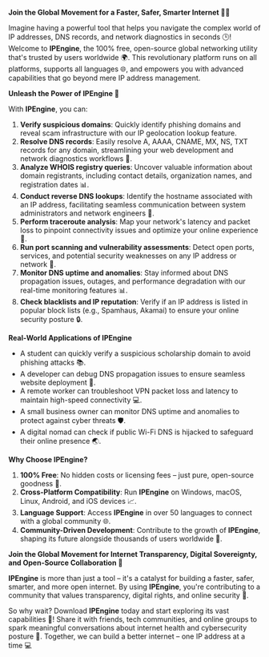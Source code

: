 **Join the Global Movement for a Faster, Safer, Smarter Internet 🔐🚀**

Imagine having a powerful tool that helps you navigate the complex world of IP addresses, DNS records, and network diagnostics in seconds 🕒️! Welcome to **IPEngine**, the 100% free, open-source global networking utility that's trusted by users worldwide 🌍. This revolutionary platform runs on all platforms, supports all languages 🌐, and empowers you with advanced capabilities that go beyond mere IP address management.

**Unleash the Power of IPEngine 🔑**

With **IPEngine**, you can:

1.  **Verify suspicious domains**: Quickly identify phishing domains and reveal scam infrastructure with our IP geolocation lookup feature.
2.  **Resolve DNS records**: Easily resolve A, AAAA, CNAME, MX, NS, TXT records for any domain, streamlining your web development and network diagnostics workflows 🚀.
3.  **Analyze WHOIS registry queries**: Uncover valuable information about domain registrants, including contact details, organization names, and registration dates 📊.
4.  **Conduct reverse DNS lookups**: Identify the hostname associated with an IP address, facilitating seamless communication between system administrators and network engineers 🔗.
5.  **Perform traceroute analysis**: Map your network's latency and packet loss to pinpoint connectivity issues and optimize your online experience 🚗.
6.  **Run port scanning and vulnerability assessments**: Detect open ports, services, and potential security weaknesses on any IP address or network 🔴.
7.  **Monitor DNS uptime and anomalies**: Stay informed about DNS propagation issues, outages, and performance degradation with our real-time monitoring features 📊.
8.  **Check blacklists and IP reputation**: Verify if an IP address is listed in popular block lists (e.g., Spamhaus, Akamai) to ensure your online security posture 🔒.

**Real-World Applications of IPEngine**

*   A student can quickly verify a suspicious scholarship domain to avoid phishing attacks 📚.
*   A developer can debug DNS propagation issues to ensure seamless website deployment 🚀.
*   A remote worker can troubleshoot VPN packet loss and latency to maintain high-speed connectivity 💻.
*   A small business owner can monitor DNS uptime and anomalies to protect against cyber threats 🛡️.
*   A digital nomad can check if public Wi-Fi DNS is hijacked to safeguard their online presence 🌏.

**Why Choose IPEngine?**

1.  **100% Free**: No hidden costs or licensing fees – just pure, open-source goodness 💸.
2.  **Cross-Platform Compatibility**: Run **IPEngine** on Windows, macOS, Linux, Android, and iOS devices 📈.
3.  **Language Support**: Access **IPEngine** in over 50 languages to connect with a global community 🌐.
4.  **Community-Driven Development**: Contribute to the growth of **IPEngine**, shaping its future alongside thousands of users worldwide 🤝.

**Join the Global Movement for Internet Transparency, Digital Sovereignty, and Open-Source Collaboration 🔗**

**IPEngine** is more than just a tool – it's a catalyst for building a faster, safer, smarter, and more open internet. By using **IPEngine**, you're contributing to a community that values transparency, digital rights, and online security 🌟.

So why wait? Download **IPEngine** today and start exploring its vast capabilities 🔗! Share it with friends, tech communities, and online groups to spark meaningful conversations about internet health and cybersecurity posture 📢. Together, we can build a better internet – one IP address at a time 💻